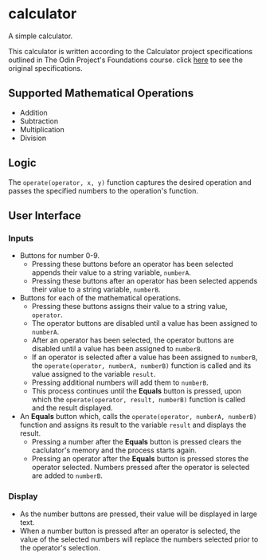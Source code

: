 # calculator

A simple calculator.

This calculator is written according to the Calculator project specifications outlined in The Odin Project's Foundations course. click [here](https://www.theodinproject.com/paths/foundations/courses/foundations/lessons/calculator) to see the original specifications.

## Supported Mathematical Operations

* Addition
* Subtraction
* Multiplication
* Division

## Logic

The `operate(operator, x, y)` function captures the desired operation and passes the specified numbers to the operation's function.

## User Interface

### Inputs

* Buttons for number 0-9. 
  * Pressing these buttons before an operator has been selected appends their value to a string variable, `numberA`. 
  * Pressing these buttons after an operator has been selected appends their value to a string variable, `numberB`.
* Buttons for each of the mathematical operations.
  * Pressing these buttons assigns their value to a string value, `operator`.
  * The operator buttons are disabled until a value has been assigned to `numberA`.
  * After an operator has been selected, the operator buttons are disabled until a value has been assigned to `numberB`.
  * If an operator is selected after a value has been assigned to `numberB`, the `operate(operator, numberA, numberB)` function is called and its value assigned to the variable `result`.
  * Pressing additional numbers will add them to `numberB`.
  * This process continues until the **Equals** button is pressed, upon which the `operate(operator, result, numberB)` function is called and the result displayed.
* An **Equals** button which, calls the `operate(operator, numberA, numberB)` function and assigns its result to the variable `result` and displays the result.
  * Pressing a number after the **Equals** button is pressed clears the caclulator's memory and the process starts again.
  * Pressing an operator after the **Equals** button is pressed stores the operator selected. Numbers pressed after the operator is selected are added to `numberB`.

### Display

* As the number buttons are pressed, their value will be displayed in large text.
* When a number button is pressed after an operator is selected, the value of the selected numbers will replace the numbers selected prior to the operator's selection.
